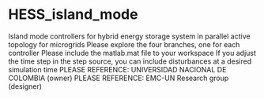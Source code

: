 # HESS_island_mode
Island mode controllers for hybrid energy storage system in parallel active topology for microgrids
Please explore the four branches, one for each controller
Please include the matlab.mat file to your workspace
If you adjust the time step in the step source, you can include disturbances at a desired simulation time
PLEASE REFERENCE: UNIVERSIDAD NACIONAL DE COLOMBIA (owner)
PLEASE REFERENCE: EMC-UN Research group (designer)
